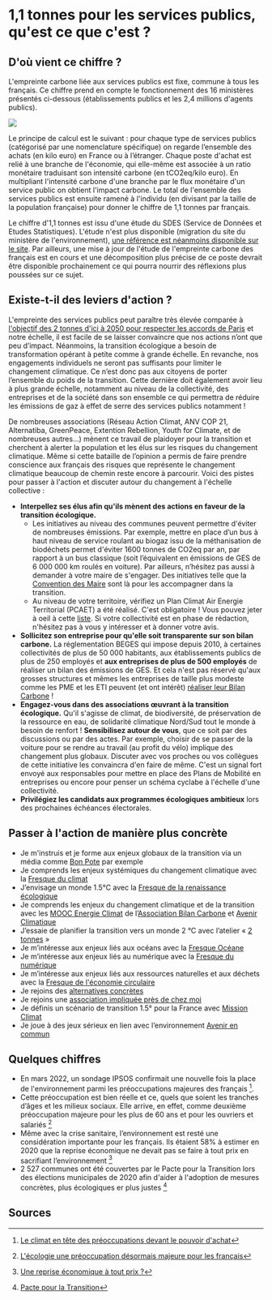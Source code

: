 # **1,1 tonnes pour les services publics, qu'est ce que c'est ?**

## D'où vient ce chiffre ?

L'empreinte carbone liée aux services publics est fixe, commune à tous les français. Ce chiffre prend en compte le fonctionnement des 16 ministères présentés ci-dessous (établissements publics et les 2,4 millions d'agents publics).

![](https://codimd.s3.shivering-isles.com/demo/uploads/55c84c826662ee144f2d26f6c.png)

Le principe de calcul est le suivant : pour chaque type de services publics (catégorisé par une nomenclature spécifique) on regarde l’ensemble des achats (en kilo euro) en France ou à l’étranger. Chaque poste d'achat est relié à une branche de l'économie, qui elle-même est associée à un ratio monétaire traduisant son intensité carbone (en tCO2eq/kilo euro). En multipliant l'intensité carbone d'une branche par le flux monétaire d'un service public on obtient l'impact carbone. Le total de l'ensemble des services publics est ensuite ramené à l'individu (en divisant par la taille de la population française) pour donner le chiffre de 1,1 tonnes par français.

Le chiffre d'1,1 tonnes est issu d'une étude du SDES (Service de Données et Etudes Statistiques). L'étude n'est plus disponible (migration du site du ministère de l'environnement), [une référence est néanmoins disponible sur le site](https://www.notre-environnement.gouv.fr/donnees-et-ressources/ressources/graphiques/article/decomposition-de-l-empreinte-carbone-des-francais-par-grands-postes-de). Par ailleurs, une mise à jour de l'étude de l'empreinte carbone des français est en cours et une décomposition plus précise de ce poste devrait être disponible prochainement ce qui pourra nourrir des réflexions plus poussées sur ce sujet.

## Existe-t-il des leviers d'action ?

L'empreinte des services publics peut paraître très élevée comparée à [l'objectif des 2 tonnes d'ici à 2050 pour respecter les accords de Paris](https://datagir.ademe.fr/blog/budget-empreinte-carbone-c-est-quoi/) et notre échelle, il est facile de se laisser convaincre que nos actions n’ont que peu d’impact. Néanmoins, la transition écologique a besoin de transformation opérant à petite comme à grande échelle. En revanche, nos engagements individuels ne seront pas suffisants pour limiter le changement climatique. Ce n’est donc pas aux citoyens de porter l’ensemble du poids de la transition. Cette dernière doit également avoir lieu à plus grande échelle, notamment au niveau de la collectivité, des entreprises et de la société dans son ensemble ce qui permettra de réduire les émissions de gaz à effet de serre des services publics notamment !

De nombreuses associations (Réseau Action Climat, ANV COP 21, Alternatiba, GreenPeace, Extention Rebellion, Youth for Climate, et de nombreuses autres…) mènent ce travail de plaidoyer pour la transition et cherchent à alerter la population et les élus sur les risques du changement climatique. Même si cette bataille de l’opinion a permis de faire prendre conscience aux français des risques que représente le changement climatique beaucoup de chemin reste encore à parcourir. Voici des pistes pour passer à l'action et discuter autour du changement à l'échelle collective :

- **Interpellez ses élus afin qu'ils mènent des actions en faveur de la transition écologique.**
  - Les initiatives au niveau des communes peuvent permettre d'éviter de nombreuses émissions. Par exemple, mettre en place d’un bus à haut niveau de service roulant au biogaz issu de la méthanisation de biodéchets permet d'éviter 1600 tonnes de CO2eq par an, par rapport à un bus classique (soit l’équivalent en émissions de GES de 6 000 000 km roulés en voiture). Par ailleurs, n’hésitez pas aussi à demander à votre maire de s'engager. Des initiatives telle que la [Convention des Maire](https://www.conventiondesmaires.eu/fr/) sont là pour les accompagner dans la transition.
  - Au niveau de votre territoire, vérifiez un Plan Climat Air Energie Territorial (PCAET) a été réalisé. C'est obligatoire ! Vous pouvez jeter à oeil à cette [liste](https://www.ecologie.gouv.fr/sites/default/files/PCAET%20non%20lance%CC%81s_mars_2020.pdf). Si votre collectivité est en phase de rédaction, n'hésitez pas à vous y intéresser et à donner votre avis.
- **Sollicitez son entreprise pour qu'elle soit transparente sur son bilan carbone.** La réglementation BEGES qui impose depuis 2010, à certaines collectivités de plus de 50 000 habitants, aux établissements publics de plus de 250 employés et **aux entreprises de plus de 500 employés** de réaliser un bilan des émissions de GES. Et cela n'est pas réservé qu'aux grosses structures et mêmes les entreprises de taille plus modeste comme les PME et les ETI peuvent (et ont intérêt) [réaliser leur Bilan Carbone](https://www.associationbilancarbone.fr/les-solutions/) !
- **Engagez-vous dans des associations œuvrant à la transition écologique.** Qu'il s'agisse de climat, de biodiversité, de préservation de la ressource en eau, de solidarité climatique Nord/Sud tout le monde à besoin de renfort ! **Sensibilisez autour de vous**, que ce soit par des discussions ou par des actes. Par exemple, choisir de se passer de la voiture pour se rendre au travail (au profit du vélo) implique des changement plus globaux. Discuter avec vos proches ou vos collègues de cette initiative les convaincra d'en faire de même. C'est un signal fort envoyé aux responsables pour mettre en place des Plans de Mobilité en entreprises ou encore pour penser un schéma cyclabe à l'échelle d'une collectivité.
- **Privilégiez les candidats aux programmes écologiques ambitieux** lors des prochaines échéances électorales.

## Passer à l'action de manière plus concrète

- Je m'instruis et je forme aux enjeux globaux de la transition via un média comme [Bon Pote](https://bonpote.com/) par exemple
- Je comprends les enjeux systémiques du changement climatique avec la [Fresque du climat](https://fresqueduclimat.org/)
- J’envisage un monde 1.5°C avec la [Fresque de la renaissance écologique](https://www.renaissanceecologique.fr/)
- Je comprends les enjeux du changement climatique et de la transition avec les [MOOC Energie Climat](https://www.youtube.com/user/AvenirClimatique/playlists?view=50&sort=dd&shelf_id=5) de l’[Association Bilan Carbone](https://www.associationbilancarbone.fr/) et [Avenir Climatique](https://avenirclimatique.org/)
- J’essaie de planifier la transition vers un monde 2 °C avec l’atelier « [2 tonnes](https://www.2tonnes.org/) »
- Je m’intéresse aux enjeux liés aux océans avec la [Fresque Océane](https://fresqueoceane.com/)
- Je m’intéresse aux enjeux liés au numérique avec la [Fresque du numérique](https://www.fresquedunumerique.org/)
- Je m’intéresse aux enjeux liés aux ressources naturelles et aux déchets avec la [Fresque de l'économie circulaire](https://www.lafresquedeleconomiecirculaire.com/)
- Je rejoins des [alternatives concrètes](https://alternatiba.eu/une-nouvelle-plateforme-pour-promouvoir-la-transition/)
- Je rejoins une [association impliquée près de chez moi](https://reseauactionclimat.org/association/associations-membres/)
- Je définis un scénario de transition 1.5° pour la France avec [Mission Climat](http://mission-climat.io/)
- Je joue à des jeux sérieux en lien avec l’environnement [Avenir en commun](https://enjeuxcommuns.fr/)

## Quelques chiffres

- En mars 2022, un sondage IPSOS confirmait une nouvelle fois la place de l'environnement parmi les préoccupations majeures des français [^1].
- Cette préoccupation est bien réelle et ce, quels que soient les tranches d’âges et les milieux sociaux. Elle arrive, en effet, comme deuxième préoccupation majeure pour les plus de 60 ans et pour les ouvriers et salariés [^2]
- Même avec la crise sanitaire, l’environnement est resté une considération importante pour les français. Ils étaient 58% à estimer en 2020 que la reprise économique ne devait pas se faire à tout prix en sacrifiant l’environnement [^3]
- 2 527 communes ont été couvertes par le Pacte pour la Transition lors des élections municipales de 2020 afin d'aider à l'adoption de mesures concrètes, plus écologiques er plus justes [^4]

## Sources

[^1]: [Le climat en tête des préoccupations devant le pouvoir d'achat](https://www.ipsos.com/fr-fr/presidentielle-2022/enquete-electorale-vague-7)
[^2]: [L'écologie une préoccupation désormais majeure pour les français](https://www.lemonde.fr/politique/article/2019/09/16/l-ecologie-une-preoccupation-desormais-majeure-pour-les-francais_5510924_823448.html)
[^3]: [Une reprise économique à tout prix ?](https://www.ipsos.com/fr-fr/58-des-francais-estiment-que-la-reprise-economique-ne-doit-pas-se-faire-tout-prix-en-sacrifiant)
[^4]: [Pacte pour la Transition](https://www.pacte-transition.org/#welcome)

